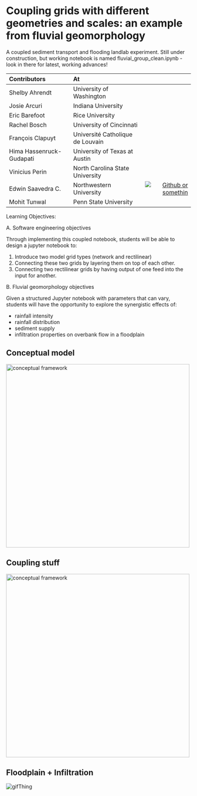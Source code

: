 # Coupling grids with different geometries and scales: an example from fluvial geomorphology
A coupled sediment transport and flooding landlab experiment.  Still under construction, but working notebook is named fluvial_group_clean.ipynb - look in there for latest, working advances!

|Contributors|At| |
|:--|:--|--:|
|Shelby Ahrendt|University of Washington| |
|Josie Arcuri|Indiana University| |
|Eric Barefoot|Rice University| |
|Rachel Bosch|University of Cincinnati| |
|François Clapuyt|Université Catholique de Louvain| |
|Hima Hassenruck-Gudapati| University of Texas at Austin| |
|Vinicius Perin|North Carolina State University| |
|Edwin Saavedra C.| Northwestern University | [![Github or somethin](https://img.shields.io/badge/LINK-Somewhere-4F2582.svg)](https:///)|
|Mohit Tunwal|Penn State University| |

Learning Objectives:

A. Software engineering objectives

Through implementing this coupled notebook, students will be able to design a jupyter notebook to:

1. Introduce two model grid types (network and rectilinear)
2. Connecting these two grids by layering them on top of each other.
3. Connecting two rectilinear grids by having output of one feed into the input for another.

B. Fluvial geomorphology objectives

Given a structured Jupyter notebook with parameters that can vary, students will have the opportunity to explore the synergistic effects of:

- rainfall intensity
- rainfall distribution
- sediment supply
- infiltration properties on overbank flow in a floodplain



## **Conceptual model**
<img src="https://i.imgur.com/jS8EqiI.jpg" alt="conceptual framework" width="500"/> 

## **Coupling stuff**
<img src="https://i.imgur.com/ty6NZyi.jpg" alt="conceptual framework" width="500"/>

## **Floodplain + Infiltration**
![gifThing](sample_output/animation.gif?raw=true)
